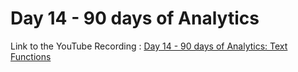 
# Day 14 - 90 days of Analytics



Link to the YouTube Recording :
 [Day 14 - 90 days of Analytics: Text Functions](https://www.youtube.com/watch?v=iKPxqVOHiHI)
